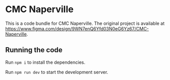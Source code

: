 
  # CMC Naperville

  This is a code bundle for CMC Naperville. The original project is available at https://www.figma.com/design/9WN7enQ6Yfd03N0eG6Yz67/CMC-Naperville.

  ## Running the code

  Run `npm i` to install the dependencies.

  Run `npm run dev` to start the development server.
  